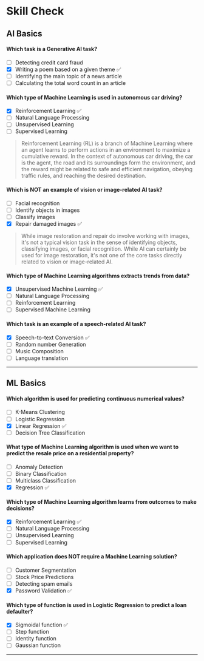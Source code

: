 # Skill Check

## AI Basics

#### Which task is a Generative Al task?
- [ ] Detecting credit card fraud
- [x] Writing a poem based on a given theme ✅
- [ ] Identifying the main topic of a news article
- [ ] Calculating the total word count in an article

#### Which type of Machine Learning is used in autonomous car driving?
- [x] Reinforcement Learning ✅
- [ ] Natural Language Processing
- [ ] Unsupervised Learning
- [ ] Supervised Learning

> Reinforcement Learning (RL) is a branch of Machine Learning where an agent learns to perform actions in an environment to maximize a cumulative reward. In the context of autonomous car driving, the car is the agent, the road and its surroundings form the environment, and the reward might be related to safe and efficient navigation, obeying traffic rules, and reaching the desired destination.

#### Which is NOT an example of vision or image-related Al task?
- [ ] Facial recognition
- [ ] Identify objects in images
- [ ] Classify images
- [x] Repair damaged images ✅

> While image restoration and repair do involve working with images, it's not a typical vision task in the sense of identifying objects, classifying images, or facial recognition. While AI can certainly be used for image restoration, it's not one of the core tasks directly related to vision or image-related AI.

#### Which type of Machine Learning algorithms extracts trends from data?
- [x] Unsupervised Machine Learning ✅
- [ ] Natural Language Processing
- [ ] Reinforcement Learning
- [ ] Supervised Machine Learning

#### Which task is an example of a speech-related Al task?
- [x] Speech-to-text Conversion ✅
- [ ] Random number Generation
- [ ] Music Composition
- [ ] Language translation

***

## ML Basics

#### Which algorithm is used for predicting continuous numerical values?
- [ ] K-Means Clustering
- [ ] Logistic Regression
- [x] Linear Regression ✅
- [ ] Decision Tree Classification

#### What type of Machine Learning algorithm is used when we want to predict the resale price on a residential property?
- [ ] Anomaly Detection
- [ ] Binary Classification
- [ ] Multiclass Classification
- [x] Regression ✅

#### Which type of Machine Learning algorithm learns from outcomes to make decisions?
- [x] Reinforcement Learning ✅
- [ ] Natural Language Processing
- [ ] Unsupervised Learning
- [ ] Supervised Learning

#### Which application does NOT require a Machine Learning solution?
- [ ] Customer Segmentation
- [ ] Stock Price Predictions
- [ ] Detecting spam emails
- [x] Password Validation ✅

#### Which type of function is used in Logistic Regression to predict a loan defaulter?
- [x] Sigmoidal function ✅
- [ ] Step function
- [ ] Identity function
- [ ] Gaussian function

***
